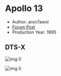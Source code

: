 # Apollo 13

* Author: aron7awol
* [Forum Post](https://www.avsforum.com/threads/bass-eq-for-filtered-movies.2995212/post-56694226)
* Production Year: 1995

## DTS-X

![img 0](https://i.imgur.com/JM78N86.jpg)

![img 0](https://i.imgur.com/0824GBK.png)

